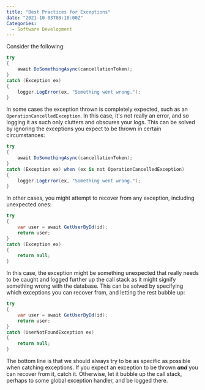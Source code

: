 ```yaml
---
title: "Best Practices for Exceptions"
date: "2021-10-03T08:18:00Z"
Categories:
  - Software Development
---
```


Consider the following:

```csharp
try
{
    await DoSomethingAsync(cancellationToken);
}
catch (Exception ex)
{
    logger.LogError(ex, "Something went wrong.");
}
```

In some cases the exception thrown is completely expected, such as an `OperationCancelledException`. In this case, it's not really an error, and so logging it as such only clutters and obscures your logs. This can be solved by ignoring the exceptions you expect to be thrown in certain circumstances:

```csharp
try
{
    await DoSomethingAsync(cancellationToken);
}
catch (Exception ex) when (ex is not OperationCancelledException)
{
    logger.LogError(ex, "Something went wrong.");
}
```

In other cases, you might attempt to recover from any exception, including unexpected ones:

```csharp
try
{
    var user = await GetUserById(id);
    return user;
}
catch (Exception ex)
{
    return null;
}
```

In this case, the exception might be something unexpected that really needs to be caught and logged further up the call stack as it might signify something wrong with the database. This can be solved by specifying which exceptions you can recover from, and letting the rest bubble up:

```csharp
try
{
    var user = await GetUserById(id);
    return user;
}
catch (UserNotFoundException ex)
{
    return null;
}
```

The bottom line is that we should always try to be as specific as possible when catching exceptions. If you expect an exception to be thrown **_and_** you can recover from it, catch it. Otherwise, let it bubble up the call stack, perhaps to some global exception handler, and be logged there.
